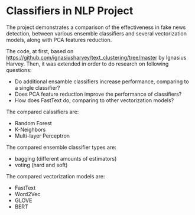 # Classifiers in NLP Project
The project demonstrates a comparison of the effectiveness in fake news detection, between various ensemble classifiers and several vectorization models, along with PCA features reduction. 

The code, at first, based on https://github.com/ignasiusharvey/text_clustering/tree/master by Ignasius Harvey. Then, it was extended in order to do research on following questions:
* Do additional ensamble classifiers increase performance, comparing to a single classifier?
* Does PCA feature reduction improve the performance of classifiers?
* How does FastText do, comparing to other vectorization models?

The compared calssifiers are:
* Random Forest
* K-Neighbors
* Multi-layer Perceptron

The compared ensemble classifier types are:
* bagging (different amounts of estimators)
* voting (hard and soft)

The compared vectorization models are:
* FastText
* Word2Vec
* GLOVE
* BERT
